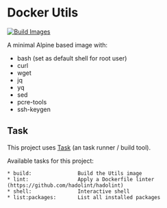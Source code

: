 # Docker Utils

[![Build Images](https://github.com/Ilyes512/utils/actions/workflows/build.yml/badge.svg)](https://github.com/Ilyes512/utils/actions/workflows/build.yml)

A minimal Alpine based image with:

- bash (set as default shell for root user)
- curl
- wget
- jq
- yq
- sed
- pcre-tools
- ssh-keygen

## Task

This project uses [Task](https://taskfile.dev) (an task runner / build tool).

Available tasks for this project:

```
* build:               Build the Utils image
* lint:                Apply a Dockerfile linter (https://github.com/hadolint/hadolint)
* shell:               Interactive shell
* list:packages:       List all installed packages
```
